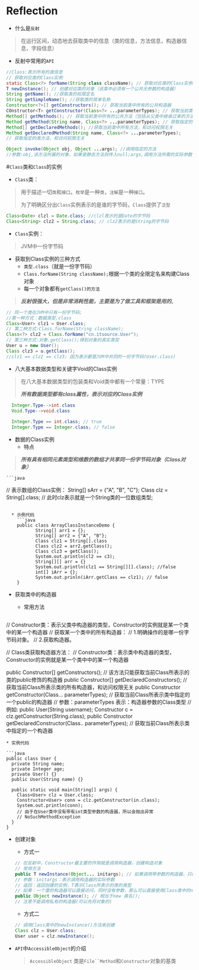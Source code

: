 # Reflection
* 什么是`反射`

>在运行区间，动态地去获取类中的信息（类的信息，方法信息，构造器信息，字段信息）

* 反射中常用的`API`

```java
//Class:表示所有的类信息
// 获取对应类的Class实例
static Class<?> forName(String class className); // 获取对应类的Class实例
T newInstance(); // 创建对应类的对象（该类中必须有一个公共无参数的构造器）
String getName(); //获取类的权限定名
String getSimpleName(); //获取类的简单名称
Constructor<?>[] getConstructors(); // 获取当前类中所有的公共构造器
COnstructor<T> getConstructor(Class<?> ...parameterTypes); // 获取当前类中指定的构造方法
Method[] getMethods(); // 获取当前类中所有的公共方法（包括从父类中继承过来的方法）
Method getMethod(String name, Class<?> ...parameterTypes); // 获取指定的类方法
Method[] getDeclaredMethods(); //获取当前类中所有方法，和访问权限无关
Method getDeclaredMethod(String name, Class<?> ...parameterTypes);
// 获取指定的类方法，和访问权限无关

Object invoke(Object obj, Object ...args); //调用指定的方法
//参数:obj,该方法所属的对象，如果是静态方法则传入null;args,调用方法所需的实际参数
```

#`Class`类和`Class`的实例
* `Class`类：

>用于描述一切`类`和`接口`。`枚举`是一种`类`，`注解`是一种`接口`。
>
>为了明确区分出`Class`实例表示的是谁的字节码，`Class`提供了`泛型`

```java
Class<Date> clzl = Date.class; //clzl表示的是Date的字节码
Class<String> clz2 = String.class; // clz2表示的是String的字节码
```


* `Class`实例：

>JVM中一份字节码

* 获取到Class实例的三种方式
  * `类型.class`（就是一份字节码）
  * `Class.forName(String className);`根据一个类的全限定名来构建Class对象
  * 每一个对象都有`getClass()的方法`

>***反射很强大，但是非常消耗性能，主要是为了做工具和框架是用的***。

```java
// 同一个类在JVM中只有一份字节码;
//第一种方式：数据类型.class
Class<User> clz1 = User.class;
// 第二种方式:Class.forName(String className);
Class<?> clz2 = Class.forName("cn.itsource.User");
// 第三种方式:对象.getClass();得到对象的真实类型
User u = new User();
Class clz3 = u.getClass();
//clz1 == clz2 == clz3; 因为表示都是JVM中共同的一份字节码(User.class)
```

* 八大基本数据类型和关键字Void的Class实例

>在八大基本数据类型的包装类和Void类中都有一个常量：TYPE
>
>***所有数据类型都有class属性，表示对应的Class实例***

```java
  Integer.Type-->int.class
  Void.Type-->void.class
  
  Integer.Type == int.class; // true
  Integer.Type == Integer.class; // false
```

* 数据的Class实例
  * 特点
 >***所有具有相同元素类型和维数的数组才共享同一份字节码对象（Class对象）***

    ```java
 // 表示数组的Class实例：
String[] sArr = {"A", "B", "C"};
Class clz = String[].class; // 此时clz表示就是一个String类的一位数组类型;
```

  * 示例代码
    ```java
    public class ArrayClassInstanceDemo {
           String[] arr1 = {};
           String[] arr2 = {"A", "B"};
           Class clz1 = String[].class
           Class clz2 = arr2.getClass();
           Class clz3 = getClass();
           System.out.println(cl2 == c3);
           String[][] arr = {}
           System.out.println(clz1 == String[][].class); //false
           int[] iArr = {};
           System.out.prinln(iArr.getClass == clz1); // false
    }
  ```
* 获取类中的构造器

  * 常用方法
 
  ```java
 // Constructor<T>类：表示父类中构造器的类型，Constructor的实例就是某一个类中的某一个构造器
 // 获取某一个类中的所有构造器：
 // 1.明确操作的是哪一份字节码对象。
 // 2.获取构造器。
 
 // Class类获取构造器方法：
 // Constructor类：表示类中构造器的类型，Constructor的实例就是某一个类中中的某一个构造器
  
  public Constructor<?>[] getConstructors(); // 该方法只能获取当前Class所表示的类的public修饰的构造器
  public Constructor<?>[] getDeclaredConstructors(); // 获取当前Class所表示类的所有构造器，和访问权限无关
  public Constructor<T> getConstructor(Class<?>... parameterTypes); // 获取当前Class所表示类中指定的一个public的构造器
  // 参数：parameterTypes 表示：构造器参数的Class类型
  // 例如:
  public User(String username);
  Constructor c = clz.getConstructor(String.class);
  public Constructor<T> getDeclaredConstructor(Class<?>.. parameterTypes); // 获取当前Class所表示类中指定的一个构造器
  ```
  * 实例代码

  ```java
  public class User {
    private String name;
    private Integer age;
    private User() {}
    public User(String name) {}
    
    public static void main(String[] args) {
      Class<User> clz = User.class;
      Constructor<User> conn = clz.getConstructor(in.class);
      System.out.println(conn);
      // 由于在User类中没有带有int类型参数的构造器，所以会抛出异常
      // NoSuchMethodException
    }
  }
  ```

  * 创建对象
    * 方式一

    ```java
    // 在反射中，Constructor最主要的作用就是调用构造器，创建构造对象
    // 常用方法
    public T newInstance(Object... initargs); // 如果调用带参数的构造器，只能使用该方法
    // 参数：initargs：表示调用构造器的实际参数
    // 返回：返回创建的实例，T表示Class所表示的类的类型
    // 如果：一个雷的构造器可以直接访问，同时没有参数，那么可以直接使用Class类中的newInstance方法创建对象.
    public Object newInstance(); // 相当于new 类名();
    // 注意不能调用私有的构造器(可以先将对象的)
    ```
    * 方式二
    
    ```java
    // 调用Class类中的newInstance()方法来创建
    Class clz = User.class;
    User user = clz.newInstance();
    ```

  * `API`中`AccessibleObject`的介绍
  
    > `AccessibleObject` 类是`File``Method`和`Constructor`对象的基类


